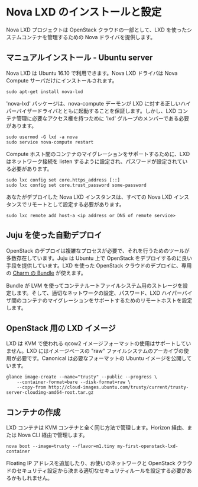 # Nova LXD のインストールと設定 <!-- Installing and configuring Nova LXD -->

<!--
The Nova LXD project provides a Nova driver for managing full system containers using LXD as part of an OpenStack cloud.
-->
Nova LXD プロジェクトは OpenStack クラウドの一部として、LXD を使ったシステムコンテナを管理するための Nova ドライバを提供します。

## マニュアルインストール <!-- Manual installation --> - Ubuntu server

<!--
Nova LXD is available in Ubuntu 16.10;  The Nova LXD driver is installed on Nova Compute servers only:
-->
Nova LXD は Ubuntu 16.10 で利用できます。Nova LXD ドライバは Nova Compute サーバだけにインストールされます。

    sudo apt-get install nova-lxd

<!--
The 'nova-lxd' package ensures that the nova-compute daemon is started with the correct hypervisor driver for LXD; however the 'nova' user must have group membership of the 'lxd' group to have access to manage LXD containers:
-->
'nova-lxd' パッケージは、nova-compute デーモンが LXD に対する正しいハイパーバイザードライバとともに起動することを保証します。しかし、LXD コンテナ管理に必要なアクセス権を持つために 'lxd' グループのメンバーである必要があります。

    sudo usermod -G lxd -a nova
    sudo service nova-compute restart

<!--
In order to support migration of containers between Compute hosts, LXD must be configured to listen for network connections and a trust password must be set:
-->
Compute ホスト間のコンテナのマイグレーションをサポートするために、LXD はネットワーク接続を listen するように設定され、パスワードが設定されている必要があります。

    sudo lxc config set core.https_address [::]
    sudo lxc config set core.trust_password some-password

<!--
Each Nova LXD instance within your deployment must then be configured with remotes for all of Nova LXD instances:
-->
あなたがデプロイした Nova LXD インスタンスは、すべての Nova LXD インスタンスでリモートとして設定する必要があります。

    sudo lxc remote add host-a <ip address or DNS of remote service>

## Juju を使った自動デプロイ <!-- Automated deployment using Juju -->

<!--
Deploying OpenStack is a complex process, for which a number of deployment tools exist; Juju provides a nice way to deploy OpenStack on Ubuntu, and a specific [bundle of charms](https://jujucharms.com/u/openstack-charmers-next/openstack-lxd) can be used to deploy OpenStack cloud using LXD.
-->
OpenStack のデプロイは複雑なプロセスが必要で、それを行うためのツールが多数存在しています。Juju は Ubuntu 上で OpenStack をデプロイするのに良い手段を提供しています。LXD を使った OpenStack クラウドのデプロイに、専用の [Charm の Bundle](https://jujucharms.com/u/openstack-charmers-next/openstack-lxd) が使えます。

<!--
The bundle automatically configures storage for containers root filesystems using LVM and sets up appropriate network configuration, trust passwords and remotes to support migration of containers between LXD hypervisors.
-->
Bundle が LVM を使ってコンテナルートファイルシステム用のストレージを設定します。そして、適切なネットワークの設定、パスワード、LXD ハイパーバイザ間のコンテナのマイグレーションをサポートするためのリモートホストを設定します。

## OpenStack 用の LXD イメージ <!-- LXD images for OpenStack -->

<!--
LXD does not support the use of the qcow2 image format used for KVM; LXD requires use of "raw" filesystem archive based images. Canonical publish Ubuntu images of the required format:
-->
LXD は KVM で使われる qcow2 イメージフォーマットの使用はサポートしていません。LXD にはイメージベースの "raw" ファイルシステムのアーカイヴの使用が必要です。Canonical は必要なフォーマットの Ubuntu イメージを公開しています。

    glance image-create --name="trusty" --public --progress \
        --container-format=bare --disk-format=raw \
        --copy-from http://cloud-images.ubuntu.com/trusty/current/trusty-server-cloudimg-amd64-root.tar.gz

## コンテナの作成 <!-- Creating containers -->

<!--
LXD containers are managed in exactly the same way as a KVM container - either via Horizon or via the Nova CLI:
-->
LXD コンテナは KVM コンテナと全く同じ方法で管理します。Horizon 経由、または Nova CLI 経由で管理します。

    nova boot --image=trusty --flavor=m1.tiny my-first-openstack-lxd-container

<!--
You may need to associate a floating ip address and configure appropriate security rules depending on the network and security configuration of the OpenStack cloud you are using.
-->
Floating IP アドレスを追加したり、お使いのネットワークと OpenStack クラウドのセキュリティ設定から決まる適切なセキュリティルールを設定する必要があるかもしれません。
